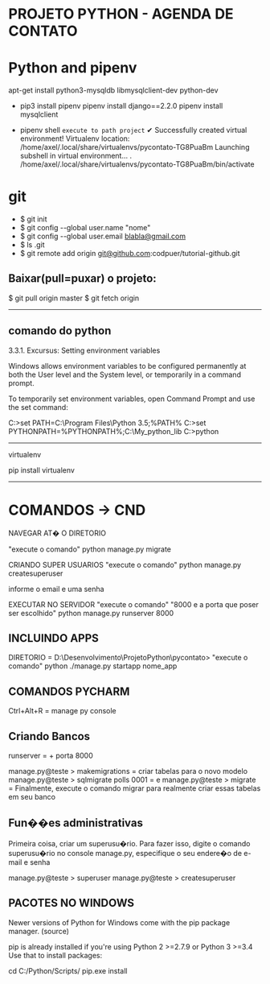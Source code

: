 # PROJETO PYTHON - AGENDA DE CONTATO


# Python and pipenv 
apt-get install python3-mysqldb libmysqlclient-dev python-dev
- pip3 install pipenv
pipenv install django==2.2.0 
pipenv install mysqlclient 

- pipenv shell  `execute to path project`
✔ Successfully created virtual environment! 
Virtualenv location: /home/axel/.local/share/virtualenvs/pycontato-TG8PuaBm
Launching subshell in virtual environment…
 . /home/axel/.local/share/virtualenvs/pycontato-TG8PuaBm/bin/activate








# git
  - $ git init
  - $ git config --global user.name "nome"
  - $ git config --global user.email blabla@gmail.com
  - $ ls .git
  - $ git remote add origin git@github.com:codpuer/tutorial-github.git

## Baixar(pull=puxar) o projeto:
  $ git pull origin master
$ git fetch origin


-------------------------------------------------------------------------------
comando do python
------------------------------------------------------------------------------
3.3.1. Excursus: Setting environment variables

Windows allows environment variables to be configured permanently at both the User
level and the System level, or temporarily in a command prompt.

To temporarily set environment variables, open Command Prompt and use the set command:

C:\>set PATH=C:\Program Files\Python 3.5;%PATH%
C:\>set PYTHONPATH=%PYTHONPATH%;C:\My_python_lib
C:\>python

----------------------------------------------------------------------------
virtualenv

pip install virtualenv


----------------------------------------------------------------------------





COMANDOS  -> CND
================
NAVEGAR AT� O DIRETORIO 

"execute o comando"
python manage.py migrate

CRIANDO SUPER USUARIOS
"execute o comando"
python manage.py createsuperuser

informe o email e uma senha

EXECUTAR NO SERVIDOR 
"execute o comando"
"8000 e a porta que poser ser escolhido"
python manage.py runserver 8000

INCLUINDO APPS
--------------

DIRETORIO = D:\Desenvolvimento\ProjetoPython\pycontato>
"execute o comando"
python ./manage.py startapp nome_app






COMANDOS PYCHARM
------------------------------------------------------------------------

Ctrl+Alt+R = manage py console


Criando Bancos
--------------
runserver     = + porta 8000

manage.py@teste > makemigrations         =  criar tabelas para o novo modelo
manage.py@teste > sqlmigrate polls 0001 = e
manage.py@teste > migrate               =  Finalmente, execute o comando migrar para 
                         realmente criar essas tabelas em seu banco
                         
Fun��es administrativas
-----------------------
Primeira coisa, criar um superusu�rio. Para fazer isso, digite o 
comando superusu�rio no console manage.py, 
especifique o seu endere�o de e-mail e senha

manage.py@teste > superuser 
manage.py@teste > createsuperuser 


PACOTES NO WINDOWS 
------------------
Newer versions of Python for Windows come with the pip package manager. (source)

pip is already installed if you're using Python 2 >=2.7.9 or Python 3 >=3.4
Use that to install packages:

cd C:/Python/Scripts/
pip.exe install <package-name>